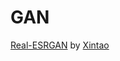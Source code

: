# GAN








[Real-ESRGAN](https://github.com/xinntao/Real-ESRGAN/tree/master) by [Xintao](https://github.com/xinntao)
